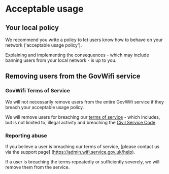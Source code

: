 # Acceptable usage

## Your local policy

We recommend you write a policy to let users know how to behave on your network ('acceptable usage policy').

Explaining and implementing the consequences - which may include banning users from your local network - is up to you.

## Removing users from the GovWifi service

### GovWifi Terms of Service

We will not necessarily remove users from the entire GovWifi service if they breach your acceptable usage policy.

We will remove users for breaching our [terms of service](https://www.gov.uk/government/publications/terms-and-conditions-for-connecting-to-govwifi/terms-and-conditions-for-connecting-to-govwifi) - which includes, but is not limited to, illegal activity and breaching the [Civil Service Code](https://www.gov.uk/government/publications/civil-service-code/the-civil-service-code).

### Reporting abuse

If you believe a user is breaching our terms of service, [please contact us via the support page] (https://admin.wifi.service.gov.uk/help).

If a user is breaching the terms repeatedly or sufficiently severely, we will remove them from the service.
